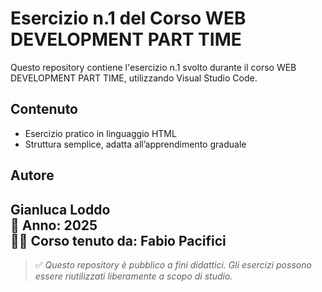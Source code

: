 # Esercizio n.1 del Corso WEB DEVELOPMENT PART TIME

Questo repository contiene l'esercizio n.1 svolto durante il corso WEB DEVELOPMENT PART TIME, utilizzando Visual Studio Code.

## Contenuto

- Esercizio pratico in linguaggio HTML
- Struttura semplice, adatta all’apprendimento graduale

## Autore

Gianluca Loddo  
📅 Anno: 2025  
👨‍💻 Corso tenuto da: Fabio Pacifici
---

> ✅ *Questo repository è pubblico a fini didattici. Gli esercizi possono essere riutilizzati liberamente a scopo di studio.*
